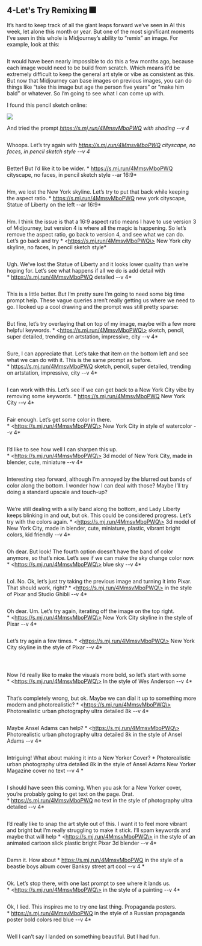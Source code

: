 ## 4-Let's Try Remixing 🎆

It’s hard to keep track of all the giant leaps forward we’ve seen in AI this week, let alone this month or year. But one of the most significant moments I’ve seen in this whole is Midjourney’s ability to “remix” an image. For example, look at this:

![]()![]()![]()![]()![]()![]()

It would have been nearly impossible to do this a few months ago, because each image would need to be build from scratch. Which means it’d be extremely difficult to keep the general art style or vibe as consistent as this. But now that Midjourney can base images on previous images, you can do things like “take this image but age the person five years” or “make him bald” or whatever. So I’m going to see what I can come up with.

I found this pencil sketch online:

![][image-7]

And tried the prompt *https://s.mj.run/4MmsvMboPWQ with shading --v 4*

![]()
  
Whoops. Let’s try again with *https://s.mj.run/4MmsvMboPWQ cityscape, no faces, in pencil sketch style --v 4*

![]()

Better! But I’d like it to be wider.  * https://s.mj.run/4MmsvMboPWQ cityscape, no faces, in pencil sketch style --ar 16:9*

![]()

Hm, we lost the New York skyline. Let’s try to put that back while keeping the aspect ratio. * https://s.mj.run/4MmsvMboPWQ new york cityscape, Statue of Liberty on the left --ar 16:9*

![]()

Hm. I think the issue is that a 16:9 aspect ratio means I have to use version 3 of Midjourney, but version 4 is where all the magic is happening. So let’s remove the aspect ratio, go back to version 4, and see what we can do. Let’s go back and try * \<https://s.mj.run/4MmsvMboPWQ\> New York city skyline, no faces, in pencil sketch style*

![]()

Ugh. We’ve lost the Statue of Liberty and it looks lower quality than we’re hoping for. Let’s see what happens if all we do is add detail with * https://s.mj.run/4MmsvMboPWQ detailed --v 4*

![]()

This is a little better. But I’m pretty sure I’m going to need some big time prompt help. These vague queries aren’t really getting us where we need to go. I looked up a cool drawing and the prompt was still pretty sparse:

![]()

But fine, let’s try overlaying that on top of my image, maybe with a few more helpful keywords. * \<https://s.mj.run/4MmsvMboPWQ\> sketch, pencil, super detailed, trending on artstation, impressive, city --v 4*

![]()

Sure, I can appreciate that. Let’s take that item on the bottom left and see what we can do with it. This is the same prompt as before. * https://s.mj.run/4MmsvMboPWQ sketch, pencil, super detailed, trending on artstation, impressive, city --v 4*

![]()

I can work with this. Let’s see if we can get back to a New York City vibe by removing some keywords. * https://s.mj.run/4MmsvMboPWQ New York City --v 4*

![]()

Fair enough. Let’s get some color in there. * \<https://s.mj.run/4MmsvMboPWQ\> New York City in style of watercolor --v 4*

![]()

I’d like to see how well I can sharpen this up. * \<https://s.mj.run/4MmsvMboPWQ\> 3d model of New York City, made in blender, cute, miniature  --v 4*

![]()

Interesting step forward, although I’m annoyed by the blurred out bands of color along the bottom. I wonder how I can deal with those? Maybe I’ll try doing a standard upscale and touch-up?

![]()![]()

We’re still dealing with a silly band along the bottom, and Lady Liberty keeps blinking in and out, but ok. This could be considered progress. Let’s try with the colors again. * \<https://s.mj.run/4MmsvMboPWQ\> 3d model of New York City, made in blender, cute, miniature, plastic, vibrant bright colors, kid friendly --v 4*

![]()

Oh dear. But look! The fourth option doesn’t have the band of color anymore, so that’s nice. Let’s see if we can make the sky change color now. * \<https://s.mj.run/4MmsvMboPWQ\> blue sky --v 4*

![]()

Lol. No. Ok, let’s just try taking the previous image and turning it into Pixar. That should work, right? * \<https://s.mj.run/4MmsvMboPWQ\> in the style of Pixar and Studio Ghibli --v 4*

![]()

Oh dear. Um. Let’s try again, iterating off the image on the top right. * \<https://s.mj.run/4MmsvMboPWQ\> New York City skyline in the style of Pixar --v 4*

![]()

Let’s try again a few times. * \<https://s.mj.run/4MmsvMboPWQ\> New York City skyline in the style of Pixar --v 4*

![]()

![]()

![]()

Now I’d really like to make the visuals more bold, so let’s start with some * \<https://s.mj.run/4MmsvMboPWQ\> In the style of Wes Anderson --v 4*

![]()

That’s completely wrong, but ok. Maybe we can dial it up to something more modern and photorealistic? * \<https://s.mj.run/4MmsvMboPWQ\> Photorealistic urban photography ultra detailed 8k --v 4*

![]()

Maybe Ansel Adams can help? * \<https://s.mj.run/4MmsvMboPWQ\> Photorealistic urban photography ultra detailed 8k in the style of Ansel Adams --v 4*

![]()

Intriguing! What about making it into a New Yorker Cover? * Photorealistic urban photography ultra detailed 8k in the style of Ansel Adams New Yorker Magazine cover no text --v 4 *

![]()

I should have seen this coming. When you ask for a New Yorker cover, you’re probably going to get text on the page. Drat. * https://s.mj.run/4MmsvMboPWQ no text in the style of photography ultra detailed --v 4*

![]()

I’d really like to snap the art style out of this. I want it to feel more vibrant and bright but I’m really struggling to make it stick. I’ll spam keywords and maybe that will help * \<https://s.mj.run/4MmsvMboPWQ\> in the style of an animated cartoon slick plastic bright Pixar 3d blender --v 4*

![]()

Damn it. How about * https://s.mj.run/4MmsvMboPWQ in the style of a beastie boys album cover Banksy street art cool --v 4 *

![]()

Ok. Let’s stop there, with one last prompt to see where it lands us. * \<https://s.mj.run/4MmsvMboPWQ\> in the style of a painting --v 4*

![]()

Ok, I lied. This inspires me to try one last thing. Propaganda posters.  * https://s.mj.run/4MmsvMboPWQ in the style of a Russian propaganda poster bold colors red blue --v 4*

![]()

Well I can’t say I landed on something beautiful. But I had fun.













[image-7]:	https://paintingvalley.com/drawings/new-york-skyline-pencil-drawing-27.jpg
